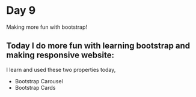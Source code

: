 # Day 9

Making more fun with bootstrap!

## Today I do more fun with learning bootstrap and making responsive website:

I learn and used these two properties today,

 - Bootstrap Carousel
 - Bootstrap Cards
